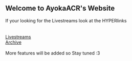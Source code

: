 ## Welcome to AyokaACR's Website

<script data-ad-client="ca-pub-8648659457682618" async src="https://pagead2.googlesyndication.com/pagead/js/adsbygoogle.js"></script>
If your looking for the Livestreams look at the HYPERlinks <br>
<br>
<br>
[Livestreams](https://ayokaacr.tk/livestreams)
<br>
[Archive](https://ayokaacr.tk/archive)
<br>
<br>
More features will be added so Stay tuned :3
